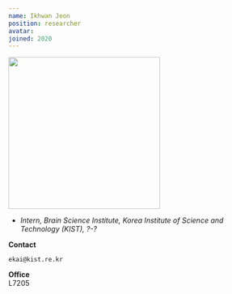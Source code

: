 ```yaml
---
name: Ikhwan Jeon
position: researcher
avatar:
joined: 2020
---
```


<img width="300" src="{{site.baseurl}}/images/people/{{page.avatar}}" data-action="zoom">

- _Intern, Brain Science Institute, Korea Institute of Science and Technology (KIST), ?-?_<br>

**Contact**<br>

<i class="fa fa-envelope-o"></i> `ekai@kist.re.kr`<br>

**Office**<br>
L7205<br>


